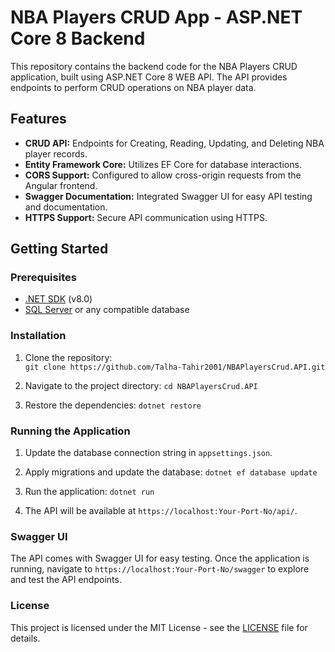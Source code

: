 # NBA Players CRUD App - ASP.NET Core 8 Backend

This repository contains the backend code for the NBA Players CRUD application, built using ASP.NET Core 8 WEB API. The API provides endpoints to perform CRUD operations on NBA player data.

## Features

-   **CRUD API:** Endpoints for Creating, Reading, Updating, and Deleting NBA player records.
-   **Entity Framework Core:** Utilizes EF Core for database interactions.
-   **CORS Support:** Configured to allow cross-origin requests from the Angular frontend.
-   **Swagger Documentation:** Integrated Swagger UI for easy API testing and documentation.
-   **HTTPS Support:** Secure API communication using HTTPS.

## Getting Started

### Prerequisites

-   [.NET SDK](https://dotnet.microsoft.com/download) (v8.0)
-   [SQL Server](https://www.microsoft.com/en-us/sql-server/sql-server-downloads) or any compatible database

### Installation

1.  Clone the repository:    
    `git clone https://github.com/Talha-Tahir2001/NBAPlayersCrud.API.git` 
    
2.  Navigate to the project directory:
    `cd NBAPlayersCrud.API` 
    
3.  Restore the dependencies:
    `dotnet restore` 
    

### Running the Application

1.  Update the database connection string in `appsettings.json`.
2.  Apply migrations and update the database:
    `dotnet ef database update` 
    
3.  Run the application:
    `dotnet run` 
    
4.  The API will be available at `https://localhost:Your-Port-No/api/`.

### Swagger UI

The API comes with Swagger UI for easy testing. Once the application is running, navigate to `https://localhost:Your-Port-No/swagger` to explore and test the API endpoints.

### License

This project is licensed under the MIT License - see the [LICENSE](LICENSE) file for details.
